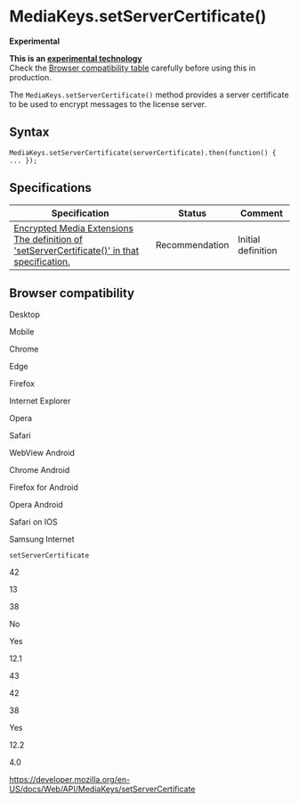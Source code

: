 # MediaKeys.setServerCertificate()

**Experimental**

**This is an [experimental technology](https://developer.mozilla.org/en-US/docs/MDN/Guidelines/Conventions_definitions#experimental)**  
Check the [Browser compatibility table](#browser_compatibility) carefully before using this in production.

The `MediaKeys.setServerCertificate()` method provides a server certificate to be used to encrypt messages to the license server.

## Syntax

    MediaKeys.setServerCertificate(serverCertificate).then(function() { ... });

## Specifications

<table><thead><tr class="header"><th>Specification</th><th>Status</th><th>Comment</th></tr></thead><tbody><tr class="odd"><td><a href="https://w3c.github.io/encrypted-media/#dom-mediakeys-setservercertificate">Encrypted Media Extensions<br />
<span class="small">The definition of 'setServerCertificate()' in that specification.</span></a></td><td><span class="spec-rec">Recommendation</span></td><td>Initial definition</td></tr></tbody></table>

## Browser compatibility

Desktop

Mobile

Chrome

Edge

Firefox

Internet Explorer

Opera

Safari

WebView Android

Chrome Android

Firefox for Android

Opera Android

Safari on IOS

Samsung Internet

`setServerCertificate`

42

13

38

No

Yes

12.1

43

42

38

Yes

12.2

4.0

<a href="https://developer.mozilla.org/en-US/docs/Web/API/MediaKeys/setServerCertificate" class="_attribution-link">https://developer.mozilla.org/en-US/docs/Web/API/MediaKeys/setServerCertificate</a>
